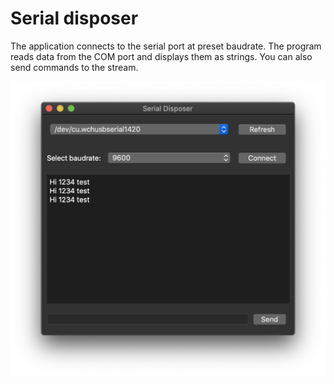 # Serial disposer
The application connects to the serial port at preset baudrate. The program reads data from the COM port and displays them as  strings. You can also send commands to the stream.

![main window](img/main_window.png)